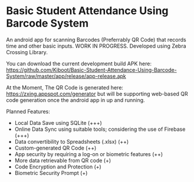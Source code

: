 # Basic Student Attendance Using Barcode System
An android app for scanning Barcodes (Preferrably QR Code) that records time and other basic inputs. WORK IN PROGRESS. Developed using Zebra Crossing Library.

You can download the current development build APK here: https://github.com/Kiboot/Basic-Student-Attendance-Using-Barcode-System/raw/master/app/release/app-release.apk

At the Moment, The QR Code is generated here: https://zxing.appspot.com/generator but will be supporting web-based QR code generation once the android app in up and running.

Planned Features:

- Local Data Save using SQLite (+++)
- Online Data Sync using suitable tools; considering the use of Firebase (+++)
- Data convertibility to Spreadsheets (.xlsx) (++)
- Custom-generated QR Code (++)
- App security by requiring a log-on or biometric features (++)
- More data retrievable from QR code (+)
- Code Encryption and Protection (+)
- Biometric Security Prompt (+)
